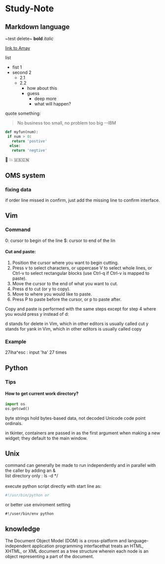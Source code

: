 # Study-Note
## Markdown language
~test delete~
**bold**
*italic*

[link to Amay](http://cnportal.intranet.local/SitePages/HomePage.aspx)

list
- fist 1
- second 2
  - 2.1
  - 2.2
    - how about this
    - guess
      - deep more
      - what will happen?
 
 quote something:
 > No business too small, no problem too big
 > --IBM
 
 ```python
def myfun(num):
  if num > 0:
    return 'postive'
   else:
    return 'negtive'
```

:camel:
:boom:
:us::cn:

## OMS system
### fixing data
if order line missed in confirm, just add the missing line to confirm interface.

## Vim
### Command
0: cursor to begin of the line
$: cursor to end of the lin

#### Cut and paste:

1. Position the cursor where you want to begin cutting.
2. Press v to select characters, or uppercase V to select whole lines, or Ctrl-v to select rectangular blocks (use Ctrl-q if Ctrl-v is mapped to paste).
3. Move the cursor to the end of what you want to cut.
4. Press d to cut (or y to copy).
5. Move to where you would like to paste.
6. Press P to paste before the cursor, or p to paste after.

Copy and paste is performed with the same steps except for step 4 where you would press y instead of d:

d stands for delete in Vim, which in other editors is usually called cut
y stands for yank in Vim, which in other editors is usually called copy

### Example
27iha^esc : input 'ha' 27 times

## Python
### Tips
#### How to get current work directory?
```python
import os
os.getcwd()
```

byte strings hold bytes-based data, not decoded Unicode code point ordinals.

in tkinter, containers are passed in as the first argument when making a new widget; they default to the main window.

## Unix
command can generally be made to run independently and in parallel with the caller by adding an & <br/>
list directory only : ls -d */ <br/>    
execute python script directly with start line as: 
```python
#!/usr/bin/python or
```
or better use enviroment setting
```pyton
#!/user/bin/env python
```

## knowledge
The Document Object Model (DOM) is a cross-platform and language-independent application programming interfacethat treats an HTML, XHTML, or XML document as a tree structure wherein each node is an object representing a part of the document. 
